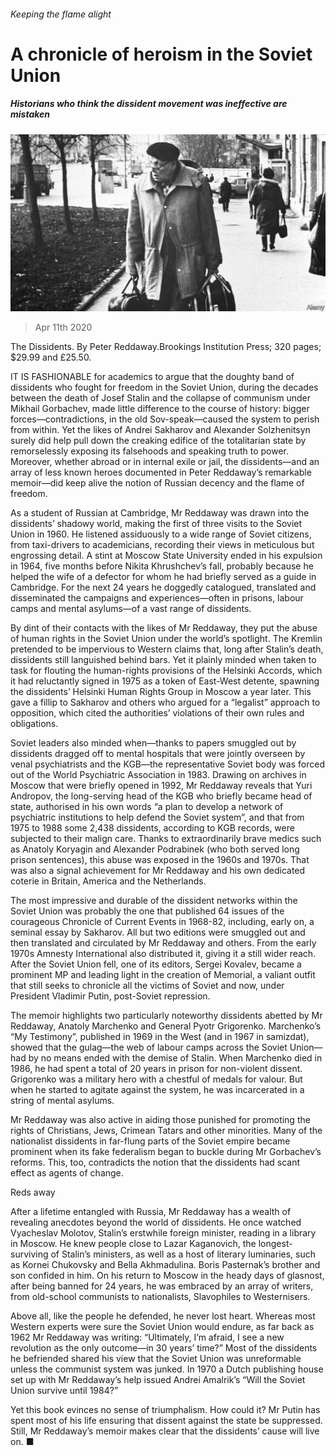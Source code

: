 ###### Keeping the flame alight

# A chronicle of heroism in the Soviet Union 

##### Historians who think the dissident movement was ineffective are mistaken 

![image](images/20200411_BKP008_1.jpg) 

> Apr 11th 2020 

The Dissidents. By Peter Reddaway.Brookings Institution Press; 320 pages; $29.99 and £25.50.

IT IS FASHIONABLE for academics to argue that the doughty band of dissidents who fought for freedom in the Soviet Union, during the decades between the death of Josef Stalin and the collapse of communism under Mikhail Gorbachev, made little difference to the course of history: bigger forces—contradictions, in the old Sov-speak—caused the system to perish from within. Yet the likes of Andrei Sakharov and Alexander Solzhenitsyn surely did help pull down the creaking edifice of the totalitarian state by remorselessly exposing its falsehoods and speaking truth to power. Moreover, whether abroad or in internal exile or jail, the dissidents—and an array of less known heroes documented in Peter Reddaway’s remarkable memoir—did keep alive the notion of Russian decency and the flame of freedom.


As a student of Russian at Cambridge, Mr Reddaway was drawn into the dissidents’ shadowy world, making the first of three visits to the Soviet Union in 1960. He listened assiduously to a wide range of Soviet citizens, from taxi-drivers to academicians, recording their views in meticulous but engrossing detail. A stint at Moscow State University ended in his expulsion in 1964, five months before Nikita Khrushchev’s fall, probably because he helped the wife of a defector for whom he had briefly served as a guide in Cambridge. For the next 24 years he doggedly catalogued, translated and disseminated the campaigns and experiences—often in prisons, labour camps and mental asylums—of a vast range of dissidents.

By dint of their contacts with the likes of Mr Reddaway, they put the abuse of human rights in the Soviet Union under the world’s spotlight. The Kremlin pretended to be impervious to Western claims that, long after Stalin’s death, dissidents still languished behind bars. Yet it plainly minded when taken to task for flouting the human-rights provisions of the Helsinki Accords, which it had reluctantly signed in 1975 as a token of East-West detente, spawning the dissidents’ Helsinki Human Rights Group in Moscow a year later. This gave a fillip to Sakharov and others who argued for a “legalist” approach to opposition, which cited the authorities’ violations of their own rules and obligations.

Soviet leaders also minded when—thanks to papers smuggled out by dissidents dragged off to mental hospitals that were jointly overseen by venal psychiatrists and the KGB—the representative Soviet body was forced out of the World Psychiatric Association in 1983. Drawing on archives in Moscow that were briefly opened in 1992, Mr Reddaway reveals that Yuri Andropov, the long-serving head of the KGB who briefly became head of state, authorised in his own words “a plan to develop a network of psychiatric institutions to help defend the Soviet system”, and that from 1975 to 1988 some 2,438 dissidents, according to KGB records, were subjected to their malign care. Thanks to extraordinarily brave medics such as Anatoly Koryagin and Alexander Podrabinek (who both served long prison sentences), this abuse was exposed in the 1960s and 1970s. That was also a signal achievement for Mr Reddaway and his own dedicated coterie in Britain, America and the Netherlands.

The most impressive and durable of the dissident networks within the Soviet Union was probably the one that published 64 issues of the courageous Chronicle of Current Events in 1968-82, including, early on, a seminal essay by Sakharov. All but two editions were smuggled out and then translated and circulated by Mr Reddaway and others. From the early 1970s Amnesty International also distributed it, giving it a still wider reach. After the Soviet Union fell, one of its editors, Sergei Kovalev, became a prominent MP and leading light in the creation of Memorial, a valiant outfit that still seeks to chronicle all the victims of Soviet and now, under President Vladimir Putin, post-Soviet repression.

The memoir highlights two particularly noteworthy dissidents abetted by Mr Reddaway, Anatoly Marchenko and General Pyotr Grigorenko. Marchenko’s “My Testimony”, published in 1969 in the West (and in 1967 in samizdat), showed that the gulag—the web of labour camps across the Soviet Union—had by no means ended with the demise of Stalin. When Marchenko died in 1986, he had spent a total of 20 years in prison for non-violent dissent. Grigorenko was a military hero with a chestful of medals for valour. But when he started to agitate against the system, he was incarcerated in a string of mental asylums.

Mr Reddaway was also active in aiding those punished for promoting the rights of Christians, Jews, Crimean Tatars and other minorities. Many of the nationalist dissidents in far-flung parts of the Soviet empire became prominent when its fake federalism began to buckle during Mr Gorbachev’s reforms. This, too, contradicts the notion that the dissidents had scant effect as agents of change.

Reds away

After a lifetime entangled with Russia, Mr Reddaway has a wealth of revealing anecdotes beyond the world of dissidents. He once watched Vyacheslav Molotov, Stalin’s erstwhile foreign minister, reading in a library in Moscow. He knew people close to Lazar Kaganovich, the longest-surviving of Stalin’s ministers, as well as a host of literary luminaries, such as Kornei Chukovsky and Bella Akhmadulina. Boris Pasternak’s brother and son confided in him. On his return to Moscow in the heady days of glasnost, after being banned for 24 years, he was embraced by an array of writers, from old-school communists to nationalists, Slavophiles to Westernisers.

Above all, like the people he defended, he never lost heart. Whereas most Western experts were sure the Soviet Union would endure, as far back as 1962 Mr Reddaway was writing: “Ultimately, I’m afraid, I see a new revolution as the only outcome—in 30 years’ time?” Most of the dissidents he befriended shared his view that the Soviet Union was unreformable unless the communist system was junked. In 1970 a Dutch publishing house set up with Mr Reddaway’s help issued Andrei Amalrik’s “Will the Soviet Union survive until 1984?”

Yet this book evinces no sense of triumphalism. How could it? Mr Putin has spent most of his life ensuring that dissent against the state be suppressed. Still, Mr Reddaway’s memoir makes clear that the dissidents’ cause will live on. ■

